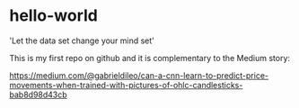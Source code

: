 # hello-world

'Let the data set change your mind set'

This is my first repo on github and it is complementary to the Medium story: 

https://medium.com/@gabrieldileo/can-a-cnn-learn-to-predict-price-movements-when-trained-with-pictures-of-ohlc-candlesticks-bab8d98d43cb
